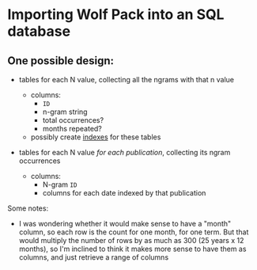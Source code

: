 # Importing Wolf Pack into an SQL database

## One possible design:

* tables for each N value, collecting all the ngrams with that n value
    * columns: 
        * `ID`
        * n-gram string
        * total occurrences?
        * months repeated?
    * possibly create [indexes](https://use-the-index-luke.com/sql/anatomy) for these tables

* tables for each N value *for each publication*, collecting its ngram occurrences
    * columns: 
        * N-gram `ID`
        * columns for each date indexed by that publication






Some notes:

- I was wondering whether it would make sense to have a "month" column, so each row is the count for one month, for one term. But that would multiply the number of rows by as much as 300 (25 years x 12 months), so I'm inclined to think it makes more sense to have them as columns, and just retrieve a range of columns